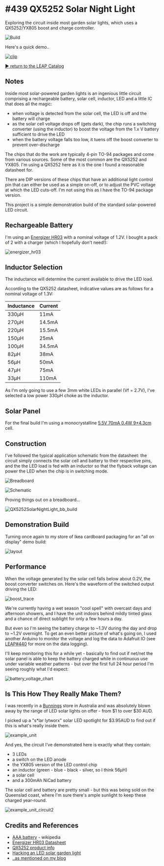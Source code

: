 # #439 QX5252 Solar Night Light

Exploring the circuit inside most garden solar lights, which uses a QX5252/YX805 boost and charge controller.

![Build](./assets/QX5252SolarNightLight_build.jpg?raw=true)

Here's a quick demo..

[![clip](https://img.youtube.com/vi/RFV3R29ny8E/0.jpg)](https://www.youtube.com/watch?v=RFV3R29ny8E)

[:arrow_forward: return to the LEAP Catalog](https://leap.tardate.com)

## Notes

Inside most solar-powered garden lights is an ingenious little circuit comprising a rechargeable battery, solar cell,
inductor, LED and a little IC that does all the magic:

* when voltage is detected from the solar cell, the LED is off and the battery will charge
* as the solar cell voltage drops off (gets dark), the chip runs a switching converter (using the inductor) to boost the voltage from the 1.x V battery sufficient to drive the LED
* when the battery voltage falls too low, it tuens off the boost converter to prevent over-discharge

The chips that do the work are typically 4-pin TO-94 packages and come from various sources. Some of the most common
are the QX5252 and YX805. I'm using a QX5252 here as it is the one I found a reasonable datasheet for.

There are DIP versions of these chips that have an additional light control pin that can either be used as a simple on-off, or to adjust the
PVC voltage at which the LED cuts-off. I'm not using this as I have the TO-94 package version.

This project is a simple demonstration build of the standard solar-powered LED circuit.


## Rechargeable Battery

I'm using an [Energizer HR03](http://data.energizer.com/pdfs/hr03-1000_eu.pdf)
with a nominal voltage of 1.2V. I bought a pack of 2 with a charger (which I hopefully don't need!):

![energizer_hr03](./assets/energizer_hr03.jpg?raw=true)

## Inductor Selection

The inductance will determine the current available to drive the LED load.

According to the QX5252 datasheet, indicative values are as follows for a nominal voltage of 1.3V:

| Inductance | Current |
|------------|---------|
| 330µH      | 11mA    |
| 270µH      | 14.5mA  |
| 220µH      | 15.5mA  |
| 150µH      | 25mA    |
| 100µH      | 34.5mA  |
| 82µH       | 38mA    |
| 56µH       | 50mA    |
| 47µH       | 75mA    |
| 33µH       | 110mA   |


As I'm only going to use a few 3mm white LEDs in parallel (Vf = 2.7V), I've selected a low power 330µH choke as the inductor.


## Solar Panel

For the final build I'm using a monocrystalline
[5.5V 70mA 0.4W 9*4.3cm](https://www.aliexpress.com/item/Amzdeal-Frosted-Glass-Plate-Monocrystalline-Fast-Charger-Solar-Panel-Solar-Cell-5-5V-70mA-0-4W/32888318969.html)
cell.


## Construction

I've followed the typical application schematic from the datasheet:
the circuit simply connects the solar cell and battery to their respective pins, and the the LED load
is fed with an inductor so that the flyback voltage can power the LED when the chip is in switching mode.

![Breadboard](./assets/QX5252SolarNightLight_bb.jpg?raw=true)

![Schematic](./assets/QX5252SolarNightLight_schematic.jpg?raw=true)

Proving things out on a breadboard...

![QX5252SolarNightLight_bb_build](./assets/QX5252SolarNightLight_bb_build.jpg?raw=true)


## Demonstration Build

Turning once again to my store of Ikea cardboard packaging for an "all on display" demo build:

![layout](./assets/layout.jpg?raw=true)


## Performance

When the voltage generated by the solar cell falls below about 0.2V, the boost converter switches on. Here's the waveform of the switched
output driving the LED:

![boost_trace](./assets/boost_trace.gif?raw=true)

We're currently having a wet season "cool spell" with overcast days and afternoon showers, and I have the unit indoors behind mildly tinted glass
and a chance of direct sublight for only a few hours a day.

But even so I'm seeing the battery charge to ~1.3V during the day and drop to ~1.2V overnight.
To get an even better picture of what's going on, I used another Arduino to monitor the voltage and log
the data to Adafruit IO (see [LEAP#440](../../../playground/DataLogging/VoltageToAdafruitIO) for more on the data logging).

I'll keep monitoring this for a while yet - basically to find out if net/net the solar panel is able to keep the battery charged
while in continuous use under variable weather patterns - but over the first full 24 hour period I'm seeing roughly what I'd expect:

![battery_voltage_chart](./assets/battery_voltage_chart.png?raw=true)


## Is This How They Really Make Them?

I was recently in a [Bunnings](https://www.bunnings.com.au/) store in Australia and was absolutely blown away by the range of LED solar lights
on offer - from $1 to over $30 AUD.

I picked up a "s*lar lytworx" solar LED spotlight for $3.95AUD to find out if this is what's really inside them.

![example_unit](./assets/example_unit.jpg?raw=true)

And yes, the circuit I've demonstrated here is exactly what they contain:

* 3 LEDs
* a switch on the LED anode
* the YX805 version of the LED control chip
* an inductor (green - blue - black - silver, so I think 56µH)
* a solar cell
* and a 300mAh NiCad battery

The solar cell and battery are pretty small - but this was being sold on the Queenslad coast, where I'm sure there's ample sunlight to keep these charged year-round.

![example_unit_circuit2](./assets/example_unit_circuit2.jpg?raw=true)


## Credits and References
* [AAA battery](https://en.wikipedia.org/wiki/AAA_battery) - wikipedia
* [Energizer HR03 Datasheet](http://data.energizer.com/pdfs/hr03-1000_eu.pdf)
* [QX5252 product info](http://www.qxmd.com.cn/en/?product/QX5252.html)
* [Hacking an LED solar garden light](https://ez.analog.com/university-program/b/blogs/posts/hacking-an-led-solar-garden-light)
* [..as mentioned on my blog](https://blog.tardate.com/2018/12/leap439-qx5252-solar-night-light.html)
